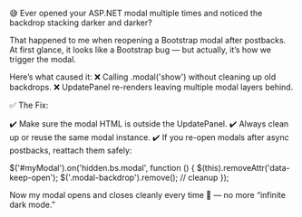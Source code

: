 😅 Ever opened your ASP.NET modal multiple times and noticed the backdrop stacking darker and darker?

That happened to me when reopening a Bootstrap modal after postbacks. At first glance, it looks like a Bootstrap bug — but actually, it’s how we trigger the modal.

Here’s what caused it:
 ❌ Calling .modal('show') without cleaning up old backdrops.
 ❌ UpdatePanel re-renders leaving multiple modal layers behind.

✅ The Fix:

✔️ Make sure the modal HTML is outside the UpdatePanel.
✔️ Always clean up or reuse the same modal instance.
✔️ If you re-open modals after async postbacks, reattach them safely:

$('#myModal').on('hidden.bs.modal', function () {
 $(this).removeAttr('data-keep-open');
 $('.modal-backdrop').remove(); // cleanup
});

Now my modal opens and closes cleanly every time 🙌 — no more “infinite dark mode.”
